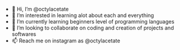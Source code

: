 - 👋 Hi, I’m @octylacetate
- 👀 I’m interested in learning alot about each and everything
- 🌱 I’m currently learning beginners level of programming languages
- 💞️ I’m looking to collaborate on coding and creation of projects and softwares
- 📫 Reach me on instagram as @octylacetate

<!---
octylacetate/octylacetate is a ✨ special ✨ repository because its `README.md` (this file) appears on your GitHub profile.
You can click the Preview link to take a look at your changes.
--->
